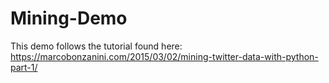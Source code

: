 # Mining-Demo
This demo follows the tutorial found here: https://marcobonzanini.com/2015/03/02/mining-twitter-data-with-python-part-1/
